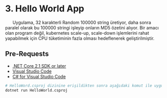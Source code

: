 # 3. Hello World App

&nbsp;&nbsp;&nbsp;&nbsp;&nbsp;&nbsp;Uygulama, 32 karakterli Random 100000 string üretiyor, daha sonra paralel olarak bu 100000 stringi işleyip onların MD5 özetini alıyor. Bir amacı olan program değil, kubernetes scale-up, scale-down işlemlerini rahat yapabilmek için CPU tüketiminin fazla olması hedeflenerek geliştirilmiştir.

## Pre-Requests

- [.NET Core 2.1 SDK or later](https://www.microsoft.com/net/download/archives)
- [Visual Studio Code](https://code.visualstudio.com/download)
- [C# for Visual Studio Code](https://marketplace.visualstudio.com/items?itemName=ms-vscode.csharp)

```sh
# HelloWord.csproj dizinine erişildikten sonra aşağıdaki komut ile uygulamayı çalıştırabilirsiniz
dotnet run HelloWorld.csproj
```